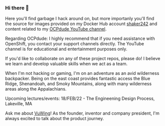 ### Hi there 👋

Here you'll find garbage I hack around on, but more importanly you'll find the source for images provided on my Docker Hub account [shaker242](https://hub.docker.com/u/shaker242) and content related to my [OCPdude YouTube channel](https://www.youtube.com/c/OCPdude).

Regarding OCPdude: I highly recommend that if you need assistance with OpenShift, you contact your support channels directly. The YouTube channel is for educational and entertainment purposes only.

If you'd like to collaborate on any of these project repos, please do! I believe we learn and develop valuable skills when we act as a team.

When I'm not hacking or gaming, I'm on an adventure as an avid wilderness backpacker. Being on the east coast provides fantastic access the Blue Ridge, Shenandoah, and Smoky Mountains, along with many wilderness areas along the Appalachians.

Upcoming lectures/events:
18/FEB/22 - The Engineening Design Process, Lakeville, MA

Ask me about [VuWing](https://vuwing.com)! As the founder, inventor and company president, I'm always excited to talk about the product journey.
